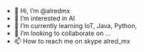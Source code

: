- 👋 Hi, I’m @alredmx
- 👀 I’m interested in AI
- 🌱 I’m currently learning IoT, Java, Python,
- 💞️ I’m looking to collaborate on ...
- 📫 How to reach me on skype alred_mx

<!---
alredmx/alredmx is a ✨ special ✨ repository because its `README.md` (this file) appears on your GitHub profile.
You can click the Preview link to take a look at your changes.
--->
